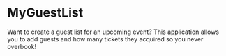 # MyGuestList
Want to create a guest list for an upcoming event? This application allows you to add guests and how many tickets they acquired so you never overbook!
